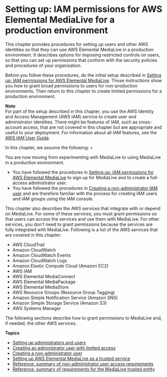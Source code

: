 # Setting up: IAM permissions for AWS Elemental MediaLive for a production environment<a name="setting-up-for-production"></a>

This chapter provides procedures for setting up users and other AWS identities so that they can use AWS Elemental MediaLive in a production environment\. It describes options for imposing restricted controls on users, so that you can set up permissions that conform with the security policies and procedures of your organization\.

Before you follow these procedures, do the initial setup described in [Setting up: IAM permissions for AWS Elemental MediaLive](setting-up.md)\. Those instructions show you how to grant broad permissions to users for non\-production environments\. Then return to this chapter to create limited permissions for a production environment\.

**Note**  
For part of the setup described in this chapter, you use the AWS Identity and Access Management \(AWS IAM\) service to create user and administrator identities\. There might be features of IAM, such as cross\-account access, that are not covered in this chapter but are appropriate and useful to your deployment\. For information about all IAM features, see the [AWS IAM User Guide](https://docs.aws.amazon.com/IAM/latest/UserGuide/)\.

In this chapter, we assume the following:
+ 

You are now moving from experimenting with MediaLive to using MediaLive in a production environment\.
+ You have followed the procedures in [Setting up: IAM permissions for AWS Elemental MediaLive](setting-up.md) to sign up for MediaLive and to create a full\-access administrator user\. 
+ You have followed the procedures in [Creating a non\-administrator IAM user](preproduction-set-up-users.md) and are therefore familiar with the process for creating IAM users and IAM groups using the IAM console\.

This chapter also describes the AWS services that integrate with or depend on MediaLive\. For some of these services, you must grant permissions so that users can access the services and use them with MediaLive\. For other services, you don't need to grant permissions because the services are fully integrated with MediaLive\. Following is a list of the AWS services that are covered in this chapter:
+ AWS CloudTrail
+ Amazon CloudWatch
+ Amazon CloudWatch Events
+ Amazon CloudWatch Logs
+ Amazon Elastic Compute Cloud \(Amazon EC2\)
+ AWS IAM
+ AWS Elemental MediaConnect
+ AWS Elemental MediaPackage
+ AWS Elemental MediaStore
+ AWS Resource Groups \(Resource Group Tagging\)
+ Amazon Simple Notification Service \(Amazon SNS\)
+ Amazon Simple Storage Service \(Amazon S3\)
+ AWS Systems Manager

The following sections describe how to grant permissions to MediaLive and, if needed, the other AWS services\.

**Topics**
+ [Setting up administrators and users](user-and-admin-setup.md)
+ [Creating an administrator user with limited access](setting-up-restricted-admin.md)
+ [Creating a non\-administrator user](set-up-users.md)
+ [Setting up AWS Elemental MediaLive as a trusted service](setup-medialive-trusted-service.md)
+ [Reference: summary of non\-administrator user access requirements](setup-users-step-1-summary.md)
+ [Reference: summary of requirements for the MediaLive trusted entity](trusted-entity-requirements.md)